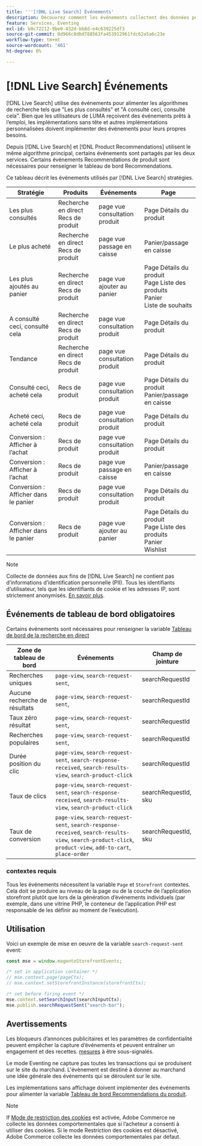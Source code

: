 ```yaml
---
title: '''[!DNL Live Search] Événements'
description: Découvrez comment les événements collectent des données pour [!DNL Live Search].
feature: Services, Eventing
exl-id: b0c72212-9be0-432d-bb8d-e4c639225df3
source-git-commit: 0d966c8dbd788563fa453912961fdc62a5a6c23e
workflow-type: tm+mt
source-wordcount: '461'
ht-degree: 0%

---
```


# [!DNL Live Search] Événements

[!DNL Live Search] utilise des événements pour alimenter les algorithmes de recherche tels que &quot;Les plus consultés&quot; et &quot;A consulté ceci, consulté cela&quot;. Bien que les utilisateurs de LUMA reçoivent des événements prêts à l’emploi, les implémentations sans tête et autres implémentations personnalisées doivent implémenter des événements pour leurs propres besoins.

Depuis [!DNL Live Search] et [!DNL Product Recommendations] utilisent le même algorithme principal, certains événements sont partagés par les deux services. Certains événements Recommendations de produit sont nécessaires pour renseigner le tableau de bord Recommendations.

Ce tableau décrit les événements utilisés par [!DNL Live Search] stratégies.

| Stratégie | Produits | Événements | Page |
| --- | --- | --- | ---|
| Les plus consultés | Recherche en direct<br>Recs de produit | page vue<br>consultation produit | Page Détails du produit |
| Le plus acheté | Recherche en direct<br>Recs de produit | page vue<br>passage en caisse | Panier/passage en caisse |
| Les plus ajoutés au panier | Recherche en direct<br>Recs de produit | page vue<br>ajouter au panier | Page Détails du produit<br>Page Liste des produits<br>Panier<br>Liste de souhaits |
| A consulté ceci, consulté cela | Recherche en direct<br>Recs de produit | page vue<br>consultation produit | Page Détails du produit |
| Tendance | Recherche en direct<br>Recs de produit | page vue<br>consultation produit | Page Détails du produit |
| Consulté ceci, acheté cela | Recs de produit | page vue<br>consultation produit | Page Détails du produit<br>Panier/passage en caisse |
| Acheté ceci, acheté cela | Recs de produit | page vue<br>consultation produit | Page Détails du produit |
| Conversion : Afficher à l’achat | Recs de produit | page vue<br>consultation produit | Page Détails du produit |
| Conversion : Afficher à l’achat | Recs de produit | page vue<br>passage en caisse | Panier/passage en caisse |
| Conversion : Afficher dans le panier | Recs de produit | page vue<br>consultation produit | Page Détails du produit |
| Conversion : Afficher dans le panier | Recs de produit | page vue<br>ajouter au panier | Page Détails du produit<br>Page Liste des produits<br>Panier<br>Wishlist |

>[!NOTE]
>
>Collecte de données aux fins de [!DNL Live Search] ne contient pas d’informations d’identification personnelle (PII). Tous les identifiants d’utilisateur, tels que les identifiants de cookie et les adresses IP, sont strictement anonymisés. [En savoir plus](https://www.adobe.com/privacy/experience-cloud.html).

## Événements de tableau de bord obligatoires

Certains événements sont nécessaires pour renseigner la variable [Tableau de bord de la recherche en direct](performance.md)

| Zone de tableau de bord | Événements | Champ de jointure |
| ------------------- | ------------- | ---------- |
| Recherches uniques | `page-view`, `search-request-sent`, | searchRequestId |
| Aucune recherche de résultats | `page-view`, `search-request-sent`, | searchRequestId |
| Taux zéro résultat | `page-view`, `search-request-sent`, | searchRequestId |
| Recherches populaires | `page-view`, `search-request-sent`, | searchRequestId |
| Durée position du clic | `page-view`, `search-request-sent`, `search-response-received`, `search-results-view`, `search-product-click` | searchRequestId |
| Taux de clics | `page-view`, `search-request-sent`, `search-response-received`, `search-results-view`, `search-product-click` | searchRequestId, sku |
| Taux de conversion | `page-view`, `search-request-sent`, `search-response-received`, `search-results-view`, `search-product-click`, `product-view`, `add-to-cart`, `place-order` | searchRequestId, sku |

### contextes requis

Tous les événements nécessitent la variable `Page` et `Storefront` contextes. Cela doit se produire au niveau de la page ou de la couche de l’application storefront plutôt que lors de la génération d’événements individuels (par exemple, dans une vitrine PHP, le conteneur de l’application PHP est responsable de les définir au moment de l’exécution).

## Utilisation

Voici un exemple de mise en oeuvre de la variable `search-request-sent` event:

```javascript
const mse = window.magentoStorefrontEvents;

/* set in application container */
// mse.context.page(pageCtx);
// mse.context.setStorefrontInstance(storefrontCtx);

/* set before firing event */
mse.context.setSearchInput(searchInputCtx);
mse.publish.searchRequestSent("search-bar");
```

## Avertissements

Les bloqueurs d’annonces publicitaires et les paramètres de confidentialité peuvent empêcher la capture d’événements et peuvent entraîner un engagement et des recettes. [mesures](workspace.md) à être sous-signalés.

Le mode Eventing ne capture pas toutes les transactions qui se produisent sur le site du marchand. L&#39;évènement est destiné à donner au marchand une idée générale des événements qui se déroulent sur le site.

Les implémentations sans affichage doivent implémenter des événements pour alimenter la variable [Tableau de bord Recommendations du produit](../product-recommendations/events.md).

>[!NOTE]
>
>If [Mode de restriction des cookies](https://experienceleague.adobe.com/docs/commerce-admin/start/compliance/privacy/compliance-cookie-law.html) est activée, Adobe Commerce ne collecte les données comportementales que si l’acheteur a consenti à utiliser des cookies. Si le mode Restriction des cookies est désactivé, Adobe Commerce collecte les données comportementales par défaut.
